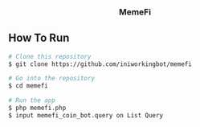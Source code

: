 <h3 align="center">MemeFi</h3>

## How To Run
```bash
# Clone this repository
$ git clone https://github.com/iniworkingbot/memefi

# Go into the repository
$ cd memefi

# Run the app
$ php memefi.php
$ input memefi_coin_bot.query on List Query
```
